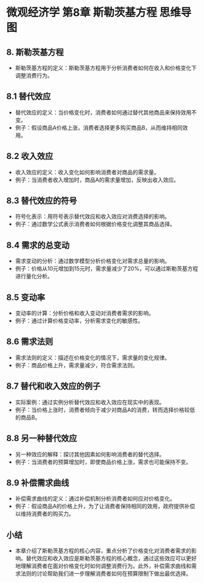# 微观经济学 第8章 斯勒茨基方程 思维导图

## 8. 斯勒茨基方程
  - 斯勒茨基方程的定义：斯勒茨基方程用于分析消费者如何在收入和价格变化下调整消费行为。

## 8.1 替代效应
  - 替代效应的定义：当价格变化时，消费者如何通过替代其他商品来保持效用不变。
  - 例子：假设商品A价格上涨，消费者选择更多购买商品B，从而维持相同效用。

## 8.2 收入效应
  - 收入效应的定义：收入变化如何影响消费者对商品的需求量。
  - 例子：当消费者收入增加时，商品A的需求量增加，反映出收入效应。

## 8.3 替代效应的符号
  - 符号化表示：用符号表示替代效应和收入效应对消费选择的影响。
  - 例子：通过数学公式表示消费者如何根据价格变化调整其商品选择。

## 8.4 需求的总变动
  - 需求变动的分析：通过数学模型分析价格变化对需求总量的影响。
  - 例子：价格从10元增加到15元时，需求量减少了20%，可以通过斯勒茨基方程进行量化分析。

## 8.5 变动率
  - 变动率的计算：分析价格和收入变动对消费者需求的影响。
  - 例子：通过计算价格变动率，分析需求变化的敏感性。

## 8.6 需求法则
  - 需求法则的定义：描述在价格变化的情况下，需求量的变化规律。
  - 例子：商品价格上升，需求量减少，符合需求法则。

## 8.7 替代和收入效应的例子
  - 实际案例：通过实例分析替代效应和收入效应在现实中的表现。
  - 例子：当价格上涨时，消费者倾向于减少对商品A的消费，转而选择价格较低的商品B。

## 8.8 另一种替代效应
  - 另一种效应的解释：探讨其他因素如何影响消费者的替代选择。
  - 例子：当消费者的预算增加时，即使商品价格上涨，需求也可能保持不变。

## 8.9 补偿需求曲线
  - 补偿需求曲线的定义：通过补偿机制分析消费者如何应对价格变化。
  - 例子：假设商品A的价格上升，为了让消费者保持相同的效用，政府提供补偿以维持消费者的购买力。

## 小结
  - 本章介绍了斯勒茨基方程的核心内容，重点分析了价格变化对消费者需求的影响。替代效应和收入效应是斯勒茨基方程的核心概念，通过这些效应可以更好地理解消费者在面对价格变化时如何调整消费行为。此外，补偿需求曲线和需求法则的讨论帮助我们进一步理解消费者如何在预算限制下做出最优选择。
